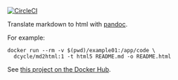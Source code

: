 [![CircleCI](https://circleci.com/gh/dcycle/docker-md2html.svg?style=svg)](https://circleci.com/gh/dcycle/docker-md2html)

Translate markdown to html with [pandoc](https://pandoc.org).

For example:

    docker run --rm -v $(pwd)/example01:/app/code \
      dcycle/md2html:1 -t html5 README.md -o README.html

See [this project on the Docker Hub](https://hub.docker.com/r/dcycle/md2html/).
